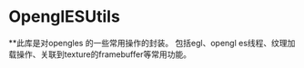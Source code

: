 # OpenglESUtils
 **此库是对opengles 的一些常用操作的封装。
   包括egl、opengl es线程、纹理加载操作、关联到texture的framebuffer等常用功能。
